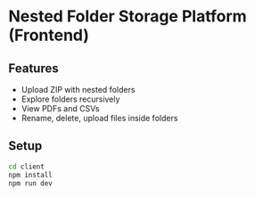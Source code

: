 # Nested Folder Storage Platform (Frontend)

## Features
- Upload ZIP with nested folders
- Explore folders recursively
- View PDFs and CSVs
- Rename, delete, upload files inside folders

## Setup
```bash
cd client
npm install
npm run dev

